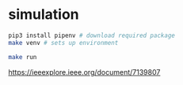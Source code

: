 # simulation

```bash
pip3 install pipenv # download required package
make venv # sets up environment

make run
```

https://ieeexplore.ieee.org/document/7139807
